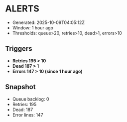 # ALERTS

- Generated: 2025-10-09T04:05:12Z
- Window: 1 hour ago
- Thresholds: queue>20, retries>10, dead>1, errors>10

## Triggers
- **Retries 195 > 10**
- **Dead 187 > 1**
- **Errors 147 > 10 (since 1 hour ago)**

## Snapshot
- Queue backlog: 0
- Retries: 195
- Dead: 187
- Error lines: 147
